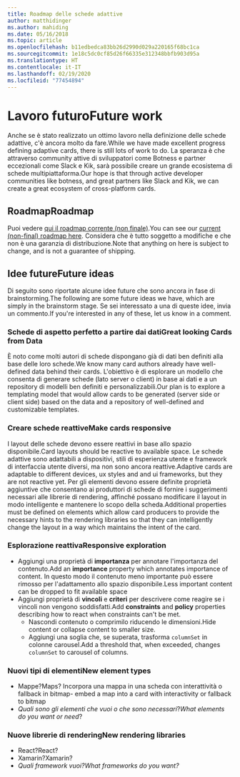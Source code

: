```yaml
---
title: Roadmap delle schede adattive
author: matthidinger
ms.author: mahiding
ms.date: 05/16/2018
ms.topic: article
ms.openlocfilehash: b11edbedca83bb26d2990d029a220165f68bc1ca
ms.sourcegitcommit: 1e18c5dc0cf85d26f66335e312348bbfb903d95a
ms.translationtype: HT
ms.contentlocale: it-IT
ms.lasthandoff: 02/19/2020
ms.locfileid: "77454894"
---
```

# <a name="future-work"></a><span data-ttu-id="164ab-102">Lavoro futuro</span><span class="sxs-lookup"><span data-stu-id="164ab-102">Future work</span></span>

<span data-ttu-id="164ab-103">Anche se è stato realizzato un ottimo lavoro nella definizione delle schede adattive, c'è ancora molto da fare.</span><span class="sxs-lookup"><span data-stu-id="164ab-103">While we have made excellent progress defining adaptive cards, there is still lots of work to do.</span></span> <span data-ttu-id="164ab-104">La speranza è che attraverso community attive di sviluppatori come Botness e partner eccezionali come Slack e Kik, sarà possibile creare un grande ecosistema di schede multipiattaforma.</span><span class="sxs-lookup"><span data-stu-id="164ab-104">Our hope is that through active developer communities like botness, and great partners like Slack and Kik, we can create a great ecosystem of cross-platform cards.</span></span>

## <a name="roadmap"></a><span data-ttu-id="164ab-105">Roadmap</span><span class="sxs-lookup"><span data-stu-id="164ab-105">Roadmap</span></span>

<span data-ttu-id="164ab-106">Puoi vedere [qui il roadmap corrente (non finale)](https://portal.productboard.com/adaptivecards/1-adaptive-cards-portal/tabs/1-backlog).</span><span class="sxs-lookup"><span data-stu-id="164ab-106">You can see our [current (non-final) roadmap here](https://portal.productboard.com/adaptivecards/1-adaptive-cards-portal/tabs/1-backlog).</span></span> <span data-ttu-id="164ab-107">Considera che è tutto soggetto a modifiche e che non è una garanzia di distribuzione.</span><span class="sxs-lookup"><span data-stu-id="164ab-107">Note that anything on here is subject to change, and is not a guarantee of shipping.</span></span>

## <a name="future-ideas"></a><span data-ttu-id="164ab-108">Idee future</span><span class="sxs-lookup"><span data-stu-id="164ab-108">Future ideas</span></span>

<span data-ttu-id="164ab-109">Di seguito sono riportate alcune idee future che sono ancora in fase di brainstorming.</span><span class="sxs-lookup"><span data-stu-id="164ab-109">The following are some future ideas we have, which are simply in the brainstorm stage.</span></span> <span data-ttu-id="164ab-110">Se sei interessato a una di queste idee, invia un commento.</span><span class="sxs-lookup"><span data-stu-id="164ab-110">If you're interested in any of these, let us know in a comment.</span></span>

### <a name="great-looking-cards-from-data"></a><span data-ttu-id="164ab-111">Schede di aspetto perfetto a partire dai dati</span><span class="sxs-lookup"><span data-stu-id="164ab-111">Great looking Cards from Data</span></span>

<span data-ttu-id="164ab-112">È noto come molti autori di schede dispongano già di dati ben definiti alla base delle loro schede.</span><span class="sxs-lookup"><span data-stu-id="164ab-112">We know many card authors already have well-defined data behind their cards.</span></span> <span data-ttu-id="164ab-113">L'obiettivo è di esplorare un modello che consenta di generare schede (lato server o client) in base ai dati e a un repository di modelli ben definiti e personalizzabili.</span><span class="sxs-lookup"><span data-stu-id="164ab-113">Our plan is to explore a templating model that would allow cards to be generated (server side or client side) based on the data and a repository of well-defined and customizable templates.</span></span>

### <a name="make-cards-responsive"></a><span data-ttu-id="164ab-114">Creare schede reattive</span><span class="sxs-lookup"><span data-stu-id="164ab-114">Make cards responsive</span></span>

<span data-ttu-id="164ab-115">I layout delle schede devono essere reattivi in base allo spazio disponibile.</span><span class="sxs-lookup"><span data-stu-id="164ab-115">Card layouts should be reactive to available space.</span></span> <span data-ttu-id="164ab-116">Le schede adattive sono adattabili a dispositivi, stili di esperienza utente e framework di interfaccia utente diversi, ma non sono ancora reattive.</span><span class="sxs-lookup"><span data-stu-id="164ab-116">Adaptive cards are adaptable to different devices, ux styles and and ui frameworks, but they are not reactive yet.</span></span> <span data-ttu-id="164ab-117">Per gli elementi devono essere definite proprietà aggiuntive che consentano ai produttori di schede di fornire i suggerimenti necessari alle librerie di rendering, affinché possano modificare il layout in modo intelligente e mantenere lo scopo della scheda.</span><span class="sxs-lookup"><span data-stu-id="164ab-117">Additional properties must be defined on elements which allow card producers to provide the necessary hints to the rendering libraries so that they can intelligently change the layout in a way which maintains the intent of the card.</span></span>

### <a name="responsive-exploration"></a><span data-ttu-id="164ab-118">Esplorazione reattiva</span><span class="sxs-lookup"><span data-stu-id="164ab-118">Responsive exploration</span></span>

* <span data-ttu-id="164ab-119">Aggiungi una proprietà di **importanza** per annotare l'importanza del contenuto.</span><span class="sxs-lookup"><span data-stu-id="164ab-119">Add an **importance** property which annotates importance of content.</span></span> <span data-ttu-id="164ab-120">In questo modo il contenuto meno importante può essere rimosso per l'adattamento allo spazio disponibile.</span><span class="sxs-lookup"><span data-stu-id="164ab-120">Less important content can be dropped to fit available space</span></span>
* <span data-ttu-id="164ab-121">Aggiungi proprietà di **vincoli** e **criteri** per descrivere come reagire se i vincoli non vengono soddisfatti.</span><span class="sxs-lookup"><span data-stu-id="164ab-121">Add **constraints** and **policy** properties describing how to react when constraints can't be met.</span></span> 
  * <span data-ttu-id="164ab-122">Nascondi contenuto o comprimilo riducendo le dimensioni.</span><span class="sxs-lookup"><span data-stu-id="164ab-122">Hide content or collapse content to smaller size.</span></span>
  * <span data-ttu-id="164ab-123">Aggiungi una soglia che, se superata, trasforma `columnSet` in colonne carousel.</span><span class="sxs-lookup"><span data-stu-id="164ab-123">Add a threshold that, when exceeded, changes `columnSet` to carousel of columns.</span></span>

### <a name="new-element-types"></a><span data-ttu-id="164ab-124">Nuovi tipi di elementi</span><span class="sxs-lookup"><span data-stu-id="164ab-124">New element types</span></span>

* <span data-ttu-id="164ab-125">Mappe?</span><span class="sxs-lookup"><span data-stu-id="164ab-125">Maps?</span></span> <span data-ttu-id="164ab-126">Incorpora una mappa in una scheda con interattività o fallback in bitmap</span><span class="sxs-lookup"><span data-stu-id="164ab-126">- embed a map into a card with interactivity or fallback to bitmap</span></span>
* <span data-ttu-id="164ab-127">*Quali sono gli elementi che vuoi o che sono necessari*?</span><span class="sxs-lookup"><span data-stu-id="164ab-127">*What elements do you want or need*?</span></span>

### <a name="new-rendering-libraries"></a><span data-ttu-id="164ab-128">Nuove librerie di rendering</span><span class="sxs-lookup"><span data-stu-id="164ab-128">New rendering libraries</span></span>

* <span data-ttu-id="164ab-129">React?</span><span class="sxs-lookup"><span data-stu-id="164ab-129">React?</span></span>
* <span data-ttu-id="164ab-130">Xamarin?</span><span class="sxs-lookup"><span data-stu-id="164ab-130">Xamarin?</span></span>
* <span data-ttu-id="164ab-131">*Quali framework vuoi?*</span><span class="sxs-lookup"><span data-stu-id="164ab-131">*What frameworks do you want?*</span></span>
